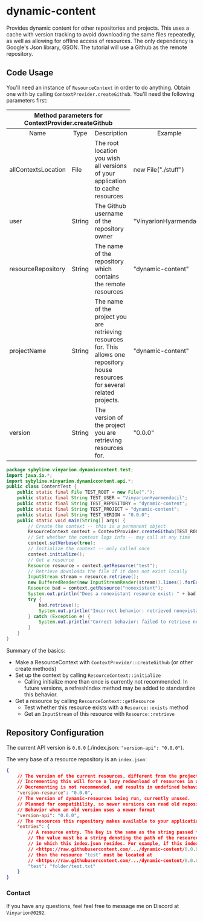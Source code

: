 # dynamic-content

Provides dynamic content for other repositories and projects.
This uses a cache with version tracking to avoid downloading the same files repeatedly, as well as allowing for offline access of resources.
The only dependency is Google's Json library, GSON.
The tutorial will use a Github as the remote repository.

## Code Usage
You'll need an instance of `ResourceContext` in order to do anything.
Obtain one with by calling `ContextProvider.createGithub`.
You'll need the following parameters first:

<table>
    <thead>
        <tr align="center">
            <th colspan="3">Method parameters for ContextProvider.createGithub</th>
        </tr>
    </thead>
    <tbody>
        <tr align="center"><td>Name</td><td>Type</td><td>Description</td><td>Example</td></tr>
        <tr>
            <td>allContextsLocation</td>
            <td>File</td>
            <td>The root location you wish all versions of your application to cache resources</td>
            <td>new File("./stuff")</tr>
        </tr>
        <tr>
            <td>user</td>
            <td>String</td>
            <td>The Github username of the repository owner</td>
            <td>"VinyarionHyarmendacil"</td>
        </tr>
        <tr>
            <td>resourceRepository</td>
            <td>String</td>
            <td>The name of the repository which contains the remote resources</td>
            <td>"dynamic-content"</td>
        </tr>
        <tr>
            <td>projectName</td>
            <td>String</td>
            <td>The name of the project you are retrieving resources for. This allows one repository house resources for several related projects.</td>
            <td>"dynamic-content"</td>
        </tr>
        <tr>
            <td>version</td>
            <td>String</td>
            <td>The version of the project you are retrieving resources for.</td>
            <td>"0.0.0"</td>
        </tr>
    </tbody>
</table>

```java
package sybyline.vinyarion.dynamiccontent.test;
import java.io.*;
import sybyline.vinyarion.dynamiccontent.api.*;
public class ContentTest {
    public static final File TEST_ROOT = new File(".");
    public static final String TEST_USER = "VinyarionHyarmendacil";
    public static final String TEST_REPOSITORY = "dynamic-content";
    public static final String TEST_PROJECT = "dynamic-content";
    public static final String TEST_VERION = "0.0.0";
    public static void main(String[] args) {
        // Create the context -- this is a permanent object
        ResourceContext context = ContextProvider.createGithub(TEST_ROOT, TEST_USER, TEST_REPOSITORY, TEST_PROJECT, TEST_VERION);
        // Set whether the context logs info -- may call at any time
        context.setVerbose(true);
        // Initialize the context -- only called once
        context.initialize();
        // Get a resource
        Resource resource = context.getResource("test");
        // Retrieve downloads the file if it does not exist locally
        InputStream stream = resource.retrieve();
        new BufferedReader(new InputStreamReader(stream)).lines().forEach(System.out::println);
        Resource bad = context.getResource("nonexistant");
        System.out.println("Does a nonexistant resource exist: " + bad.existsAsDownload());
        try {
            bad.retrieve();
            System.out.println("Incorrect behavior: retrieved nonexistant resource");
        } catch (Exception e) {
            System.out.println("Correct behavior: failed to retrieve nonexistant resource");
        }
    }
}

```

Summary of the basics:
- Make a ResourceContext with `ContextProvider::createGithub` (or other create methods)
- Set up the context by calling `ResourceContext::initialize`
    - Calling initialize more than once is currently not recommended. In future versions, a refreshIndex method may be added to standardize this behavior.
- Get a resource by calling `ResourceContext::getResource`
    - Test whether this resource exists with a `Resource::exists` method
    - Get an `InputStream` of this resource with `Resource::retrieve`

## Repository Configuration

The current API version is `0.0.0` (./index.json: `"version-api": "0.0.0"`).

The very base of a resource repository is an `index.json`:

```json
{
    // The version of the current resources, different from the project's version.
    // Incrementing this will force a lazy redownload of resources in all distributed instances of your application.
    // Decrementing is not recommended, and results in undefined behavior.
    "version-resource": "0.0.0",
    // The version of dynamic-resources being run, currently unused.
    // Planned for compatibility, so newer versions can read old repositories if something changes drastically for some reason.
    // Behavior when an old version uses a newer format
    "version-api": "0.0.0",
    // The resources this repository makes available to your application.
    "entries": {
        // A resource entry. The key is the same as the string passed to ResourceContext::getResource.
        // The value must be a string denoting the path of the resource relative to the folder
        // in which this index.json resides. For example, if this index.json is at
        // <https://raw.githubusercontent.com/.../dynamic-content/0.0.0/index.json>
        // then the resource "test" must be located at
        // <https://raw.githubusercontent.com/.../dynamic-content/0.0.0/folder/test.txt>
        "test": "folder/test.txt"
    }
}
```

### Contact

If you have any questions, feel feel free to message me on Discord at `Vinyarion@0292`.
